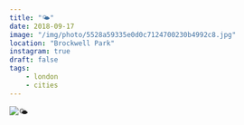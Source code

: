 ```yaml
---
title: "🌤"
date: 2018-09-17
image: "/img/photo/5528a59335e0d0c7124700230b4992c8.jpg"
location: "Brockwell Park"
instagram: true
draft: false
tags:
    - london
    - cities
---
```


![🌤](/img/photo/5528a59335e0d0c7124700230b4992c8.jpg)
